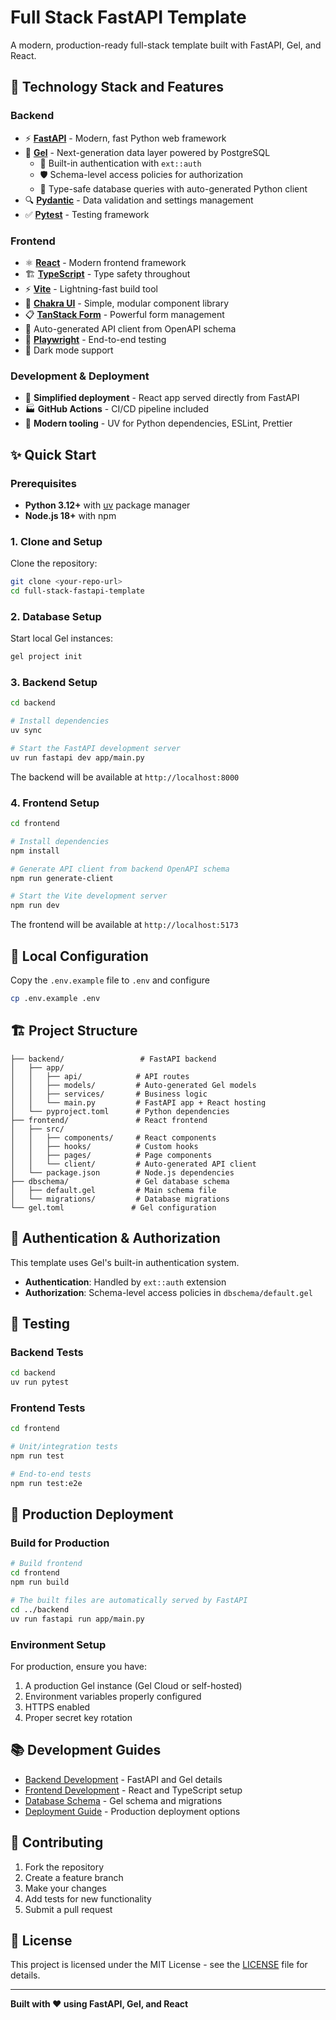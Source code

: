# Full Stack FastAPI Template

A modern, production-ready full-stack template built with FastAPI, Gel, and React.

## 🚀 Technology Stack and Features

### Backend
- ⚡ [**FastAPI**](https://fastapi.tiangolo.com) - Modern, fast Python web framework
- 🧰 [**Gel**](https://geldata.com) - Next-generation data layer powered by PostgreSQL
  - 🔐 Built-in authentication with `ext::auth`
  - 🛡️ Schema-level access policies for authorization
  - 🎯 Type-safe database queries with auto-generated Python client
- 🔍 [**Pydantic**](https://docs.pydantic.dev) - Data validation and settings management
- ✅ [**Pytest**](https://pytest.org) - Testing framework

### Frontend
- ⚛️ [**React**](https://react.dev) - Modern frontend framework
- 🏗️ [**TypeScript**](https://www.typescriptlang.org/) - Type safety throughout
- ⚡ [**Vite**](https://vitejs.dev/) - Lightning-fast build tool
- 🎨 [**Chakra UI**](https://chakra-ui.com) - Simple, modular component library
- 📋 [**TanStack Form**](https://tanstack.com/form) - Powerful form management
- 🤖 Auto-generated API client from OpenAPI schema
- 🧪 [**Playwright**](https://playwright.dev) - End-to-end testing
- 🦇 Dark mode support

### Development & Deployment
- 🚢 **Simplified deployment** - React app served directly from FastAPI
- 🏭 **GitHub Actions** - CI/CD pipeline included
- 🔧 **Modern tooling** - UV for Python dependencies, ESLint, Prettier

## ✨ Quick Start

### Prerequisites

- **Python 3.12+** with [uv](https://docs.astral.sh/uv/) package manager
- **Node.js 18+** with npm

### 1. Clone and Setup

Clone the repository:

```bash
git clone <your-repo-url>
cd full-stack-fastapi-template
```

### 2. Database Setup

Start local Gel instances:

```bash
gel project init
```

### 3. Backend Setup

```bash
cd backend

# Install dependencies
uv sync

# Start the FastAPI development server
uv run fastapi dev app/main.py
```

The backend will be available at `http://localhost:8000`

### 4. Frontend Setup

```bash
cd frontend

# Install dependencies
npm install

# Generate API client from backend OpenAPI schema
npm run generate-client

# Start the Vite development server
npm run dev
```

The frontend will be available at `http://localhost:5173`

## 🔧 Local Configuration

Copy the `.env.example` file to `.env` and configure

```bash
cp .env.example .env
```

## 🏗️ Project Structure

```
├── backend/                 # FastAPI backend
│   ├── app/
│   │   ├── api/            # API routes
│   │   ├── models/         # Auto-generated Gel models
│   │   ├── services/       # Business logic
│   │   └── main.py         # FastAPI app + React hosting
│   └── pyproject.toml      # Python dependencies
├── frontend/               # React frontend
│   ├── src/
│   │   ├── components/     # React components
│   │   ├── hooks/          # Custom hooks
│   │   ├── pages/          # Page components
│   │   └── client/         # Auto-generated API client
│   └── package.json        # Node.js dependencies
├── dbschema/               # Gel database schema
│   ├── default.gel         # Main schema file
│   └── migrations/         # Database migrations
└── gel.toml               # Gel configuration
```

## 🔐 Authentication & Authorization

This template uses Gel's built-in authentication system.

- **Authentication**: Handled by `ext::auth` extension
- **Authorization**: Schema-level access policies in `dbschema/default.gel`

## 🧪 Testing

### Backend Tests

```bash
cd backend
uv run pytest
```

### Frontend Tests

```bash
cd frontend

# Unit/integration tests
npm run test

# End-to-end tests
npm run test:e2e
```

## 🚀 Production Deployment

### Build for Production

```bash
# Build frontend
cd frontend
npm run build

# The built files are automatically served by FastAPI
cd ../backend
uv run fastapi run app/main.py
```

### Environment Setup

For production, ensure you have:

1. A production Gel instance (Gel Cloud or self-hosted)
2. Environment variables properly configured
3. HTTPS enabled
4. Proper secret key rotation

## 📚 Development Guides

- [Backend Development](./backend/README.md) - FastAPI and Gel details
- [Frontend Development](./frontend/README.md) - React and TypeScript setup
- [Database Schema](./dbschema/README.md) - Gel schema and migrations
- [Deployment Guide](./deployment.md) - Production deployment options

## 🤝 Contributing

1. Fork the repository
2. Create a feature branch
3. Make your changes
4. Add tests for new functionality
5. Submit a pull request

## 📄 License

This project is licensed under the MIT License - see the [LICENSE](LICENSE) file for details.

---

**Built with ❤️ using FastAPI, Gel, and React**
